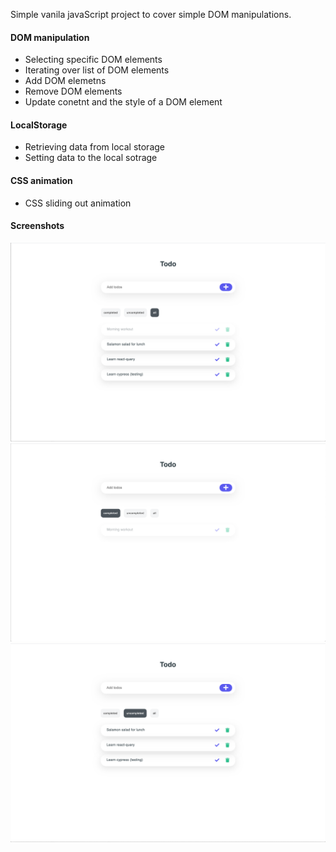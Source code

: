 Simple vanila javaScript project to cover simple DOM manipulations.

#### DOM manipulation

- Selecting specific DOM elements
- Iterating over list of DOM elements
- Add DOM elemetns
- Remove DOM elements
- Update conetnt and the style of a DOM element

#### LocalStorage

- Retrieving data from local storage
- Setting data to the local sotrage

#### CSS animation

- CSS sliding out animation

#### Screenshots

![screenshot 1](screenshots/screenshot-1.png)
![screenshot 2](screenshots/screenshot-2.png)
![screenshot 3](screenshots/screenshot-3.png)
